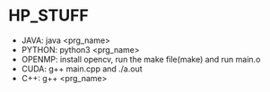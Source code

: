 # HP_STUFF

- JAVA: java <prg_name>
- PYTHON: python3 <prg_name>
- OPENMP: install opencv, run the make file(make) and run main.o
- CUDA: g++ main.cpp and ./a.out
- C++: g++ <prg_name>
